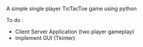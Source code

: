 A simple single player TicTacToe game using python

To do :
- Client Server Application (two player gameplay)
- Implement GUI (Tkinter)
